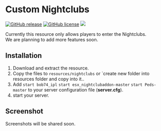 # Custom Nightclubs
[![GitHub release](https://img.shields.io/github/release/FiveM-Scripts/nightclubs.svg)](https://github.com/FiveM-Scripts/nightclubs/releases/latest) [![GitHub license](https://img.shields.io/github/license/FiveM-Scripts/nightclubs.svg)](https://github.com/FiveM-Scripts/FiveM-nightclubs/blob/master/LICENSE) [![](https://discordapp.com/api/guilds/361144123681538060/widget.png)](https://discord.gg/p5CbTUv)

Currently this resource only allows players to enter the Nightclubs.    
We are planning to add more features soon.

## Installation
1. Download and extract the resource.
2. Copy the files to `resources/nightclubs` or `create new folder into resources folder and copy into it..
3. Add 
`start bob74_ipl`
`start esx_nightclubaddon-master`
`start Peds-master` to your server configuration file (**server.cfg**).
4. start your server.

## Screenshot
Screenshots will be shared soon.
